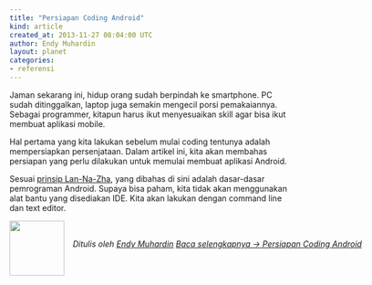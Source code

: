 ```yaml
---
title: "Persiapan Coding Android"
kind: article
created_at: 2013-11-27 08:04:00 UTC
author: Endy Muhardin
layout: planet
categories:
- referensi
---
```

<p>Jaman sekarang ini, hidup orang sudah berpindah ke smartphone. PC sudah ditinggalkan, laptop juga semakin mengecil porsi pemakaiannya. Sebagai programmer, kitapun harus ikut menyesuaikan skill agar bisa ikut membuat aplikasi mobile.</p>

<p>Hal pertama yang kita lakukan sebelum mulai coding tentunya adalah mempersiapkan persenjataan. Dalam artikel ini, kita akan membahas persiapan yang perlu dilakukan untuk memulai membuat aplikasi Android.</p>

<p>Sesuai <a href="http://software.endy.muhardin.com/life/lan-na-zha/">prinsip Lan-Na-Zha</a>, yang dibahas di sini adalah dasar-dasar pemrograman Android. Supaya bisa paham, kita tidak akan menggunakan alat bantu yang disediakan IDE. Kita akan lakukan dengan command line dan text editor.</p>


<div class="author">
  <img src="http://www.gravatar.com/avatar/31694bbf42349c6b6adfe893bb1e19d8.png" style="width: 96px; height: 96;">
  <span style="position: absolute; padding: 32px 15px;">
    <i>Ditulis oleh <a href="http://about.me/endy.muhardin">Endy Muhardin</a> 
    <a class="more-link" href="http://software.endy.muhardin.com/android/persiapan-coding-android/">Baca selengkapnya &rarr; Persiapan Coding Android</a></i>
  </span>
</div>
